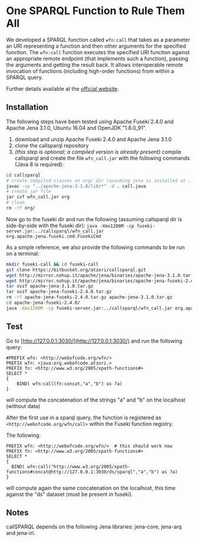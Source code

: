 # One SPARQL Function to Rule Them All

We developed a SPARQL function called `wfn:call` that takes as a parameter an URI representing a function and then other arguments for the specified function. The `wfn:call` function executes the specified URI function against an appropriate remote endpoint (that implements such a function), passing the arguments and getting the result back. It allows interoperable remote invocation of functions (including high-order functions) from within a SPARQL query. 

Further details available at the [official website](http://atzori.webofcode.org/projects/wfn/).

## Installation 
The following steps have been tested using Apache Fuseki 2.4.0 and Apache Jena 3.1.0, Ubuntu 16.04 and OpenJDK "1.8.0_91".

  1. download and unzip Apache Fuseki 2.4.0 and Apache Jena 3.1.0
  1. clone the callsparql repository
  1. *(this step is optional; a compiled version is already present)* compile callsparql and create the file `wfn_call.jar` with the following commands (Java 8 is required): 
```bash
cd callsparql
# create compiled classes on org/ dir (assuming jena is installed at ../apache-jena-3.1.0/)
javac -cp "../apache-jena-3.1.0/lib/*" -d . call.java
# create jar file
jar cvf wfn_call.jar org
# clean
rm -rf org/
```


Now go to the fuseki dir and run the following (assuming callsparql dir is side-by-side with the fuseki dir): `java -Xmx1200M -cp fuseki-server.jar:../callsparql/wfn_call.jar org.apache.jena.fuseki.cmd.FusekiCmd`


As a simple reference, we also provide the following commands to be run on a terminal:
```bash
mkdir fuseki-call && cd fuseki-call
git clone https://bitbucket.org/atzori/callsparql.git 
wget http://mirror.nohup.it/apache/jena/binaries/apache-jena-3.1.0.tar.gz
wget http://mirror.nohup.it/apache/jena/binaries/apache-jena-fuseki-2.4.0.tar.gz
tar xvzf apache-jena-3.1.0.tar.gz 
tar xvzf apache-jena-fuseki-2.4.0.tar.gz 
rm -rf apache-jena-fuseki-2.4.0.tar.gz apache-jena-3.1.0.tar.gz 
cd apache-jena-fuseki-2.4.0/
java -Xmx1200M -cp fuseki-server.jar:../callsparql/wfn_call.jar org.apache.jena.fuseki.cmd.FusekiCmd -mem /ds
```



## Test
Go to [http://127.0.0.1:3030/](http://127.0.0.1:3030/) and run the following query:
```
#PREFIX wfn: <http://webofcode.org/wfn/>
PREFIX wfn: <java:org.webofcode.atzori.>
PREFIX fn: <http://www.w3.org/2005/xpath-functions#>
SELECT *
{
    BIND( wfn:call(fn:concat,"a","b") as ?a)
}
```
will compute the concatenation of the strings "a" and "b" on the localhost (without data)

After the first use in a sparql query, the function is registered as `<http://webofcode.org/wfn/call>` within the Fuseki function registry.

The following:
```
PREFIX wfn: <http://webofcode.org/wfn/>  # this should work now
PREFIX fn: <http://www.w3.org/2005/xpath-functions#>
SELECT *
{
  BIND( wfn:call("http://www.w3.org/2005/xpath-functions#concat@http://127.0.0.1:3030/ds/sparql","a","b") as ?a)
}
```

will compute again the same concatenation on the localhost, this time against the "ds" dataset (must be present in fuseki).




## Notes

callSPARQL depends on the following Jena libraries: jena-core, jena-arq and jena-iri.